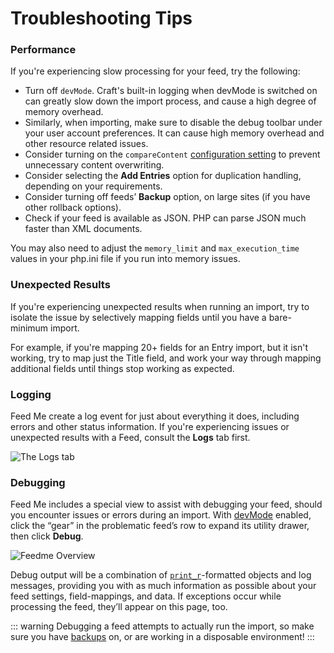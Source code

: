 # Troubleshooting Tips

### Performance

If you're experiencing slow processing for your feed, try the following:

- Turn off `devMode`. Craft's built-in logging when devMode is switched on can greatly slow down the import process, and cause a high degree of memory overhead.
- Similarly, when importing, make sure to disable the debug toolbar under your user account preferences. It can cause high memory overhead and other resource related issues.
- Consider turning on the `compareContent` [configuration setting](get-started/configuration.md#configuration-options) to prevent unnecessary content overwriting.
- Consider selecting the **Add Entries** option for duplication handling, depending on your requirements.
- Consider turning off feeds’ **Backup** option, on large sites (if you have other rollback options).
- Check if your feed is available as JSON. PHP can parse JSON much faster than XML documents.

You may also need to adjust the `memory_limit` and `max_execution_time` values in your php.ini file if you run into memory issues.

### Unexpected Results

If you're experiencing unexpected results when running an import, try to isolate the issue by selectively mapping fields until you have a bare-minimum import.

For example, if you're mapping 20+ fields for an Entry import, but it isn't working, try to map just the Title field, and work your way through mapping additional fields until things stop working as expected.

### Logging

Feed Me create a log event for just about everything it does, including errors and other status information. If you're experiencing issues or unexpected results with a Feed, consult the **Logs** tab first.

![The Logs tab](./screenshots/feedme-logs.png)

### Debugging

Feed Me includes a special view to assist with debugging your feed, should you encounter issues or errors during an import. With [devMode](https://craftcms.com/docs/config-settings#devMode) enabled, click the “gear” in the problematic feed’s row to expand its utility drawer, then click **Debug**.

![Feedme Overview](./screenshots/feedme-overview.png)

Debug output will be a combination of [`print_r`](https://www.php.net/manual/en/function.print-r.php)-formatted objects and log messages, providing you with as much information as possible about your feed settings, field-mappings, and data. If exceptions occur while processing the feed, they’ll appear on this page, too.

::: warning
Debugging a feed attempts to actually run the import, so make sure you have [backups](./feature-tour/creating-your-feed#backup) on, or are working in a disposable environment!
:::

